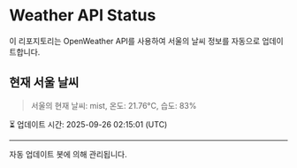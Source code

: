 
# Weather API Status

이 리포지토리는 OpenWeather API를 사용하여 서울의 날씨 정보를 자동으로 업데이트합니다.

## 현재 서울 날씨
> 서울의 현재 날씨: mist, 온도: 21.76°C, 습도: 83%

⏳ 업데이트 시간: 2025-09-26 02:15:01 (UTC)

---
자동 업데이트 봇에 의해 관리됩니다.
